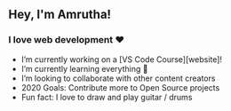 ## Hey, I'm Amrutha! 

### I love web development :heart:


-  I’m currently working on a [VS Code Course][website]!
-  I’m currently learning everything 🤣
-  I’m looking to collaborate with other content creators
-  2020 Goals: Contribute more to Open Source projects
-  Fun fact: I love to draw and play guitar / drums









